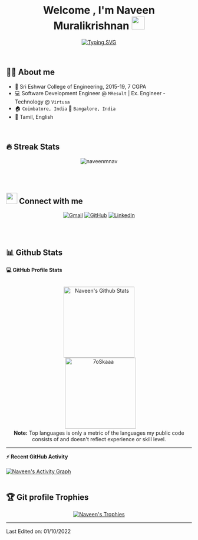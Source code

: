 <h1 align="center">Welcome , I'm Naveen Muralikrishnan <img src="https://media.giphy.com/media/hvRJCLFzcasrR4ia7z/giphy.gif" width="35"></h1>
<p align="center">
 <a href="https://git.io/typing-svg"><img src="https://readme-typing-svg.demolab.com?font=Fira+Code&pause=1000&width=435&lines=Data+Science+%7C+Machine+Learning+;Deep+Learning+%7C+Conversational+AI+;Node+Js+%7C+Tableau+%7C+Talend+" alt="Typing SVG" /></a>
</p>


<br>




## :sassy_man:  About me
- :school: Sri Eshwar College of Engineering, 2015-19, 7 CGPA
- :computer: Software Development Engineer @ `MResult` | Ex. Engineer - Technology @ `Virtusa`
- :house: `Coimbatore, India` :office: `Bangalore, India`
- :loudspeaker: Tamil, English

<br>

## 🔥 Streak Stats
<p align="center"><img src="https://github-readme-streak-stats.herokuapp.com/?user=naveenmnav&theme=algolia" alt="naveenmnav" /></p>

<br>
<br>




## <img src="https://media.giphy.com/media/iY8CRBdQXODJSCERIr/giphy.gif" width="30px"> Connect with me
<p align="center">
	<a href="mailto:thenaveenm@gmail.com"><img img src="https://img.shields.io/badge/gmail-%23EA4335.svg?style=plastic&logo=gmail&logoColor=white" alt="Gmail"/></a>
	<a href="https://github.com/naveenmnav"><img src="https://img.shields.io/badge/github-%23181717.svg?style=plastic&logo=github&logoColor=white" alt="GitHub"/></a>
	<a href="https://www.linkedin.com/in/naveenm04/"><img src="https://img.shields.io/badge/linkedin-%230A66C2.svg?style=plastic&logo=linkedin&logoColor=white" alt="LinkedIn"/></a>
	
</p>


<br>
<br>




## 📊 Github Stats



  <summary><b>💻 GitHub Profile Stats</b></summary>
  <br/>
  <p align="center">
    <a href="https://github.com/anuraghazra/github-readme-stats"><img alt="Naveen's Github Stats" src="https://github-readme-stats.vercel.app/api?username=naveenmnav&show_icons=true&count_private=true&theme=algolia" height="192px"/></a>
<br/>
  &nbsp;
	  <img src="https://github-readme-stats.vercel.app/api/top-langs?username=naveenmnav&langs_count=10&show_icons=true&locale=en&layout=compact&theme=algolia" alt="7oSkaaa" height="192px"/>
  <br/>
  <b>Note:</b> Top languages is only a metric of the languages my public code consists of and doesn't reflect experience or skill level.
  </p>

----

  <summary><b>⚡ Recent GitHub Activity</b></summary>
  <br/>
   <a href="https://github.com/naveenmnav"><img alt="Naveen's Activity Graph" src="https://activity-graph.herokuapp.com/graph?username=naveenmnav&custom_title=Naveen's%20Contribution%20Graph&theme=react-dark" /></a>
  <br/>


<br/>

## :trophy: Git profile Trophies

<p align="center"> <a href=https://github.com/naveenmnav"><img src="https://github-profile-trophy.vercel.app/?username=naveenmnav&layout=compact&theme=algolia" alt="Naveen's Trophies" /></a> </p>

-----


Last Edited on: 01/10/2022
